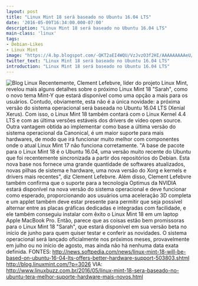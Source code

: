 ```yaml
---
layout: post
title: "Linux Mint 18 será baseado no Ubuntu 16.04 LTS"
date: '2016-05-09T16:34:00.000-07:00'
description: "Linux Mint 18 será baseado no Ubuntu 16.04 LTS"
main-class: 'linux'
tags:
- Debian-Likes
- Linux Mint
image: "https://4.bp.blogspot.com/-QKT2aEI4WQU/VzJvzO3f2HI/AAAAAAAAAeU/BZJcuRQDqqs2o3fq7E9BjSimzotfJ9fzwCLcB/s72-c/Linux-Mint-18.jpg"
twitter_text: "Linux Mint 18 será baseado no Ubuntu 16.04 LTS"
introduction: "Linux Mint 18 será baseado no Ubuntu 16.04 LTS"
---
```

![Blog Linux](https://4.bp.blogspot.com/-QKT2aEI4WQU/VzJvzO3f2HI/AAAAAAAAAeU/BZJcuRQDqqs2o3fq7E9BjSimzotfJ9fzwCLcB/s640/Linux-Mint-18.jpg "Blog Linux")
Recentemente, Clement Lefebvre, líder do projeto Linux Mint, revelou mais alguns detalhes sobre o próximo Linux Mint 18 "Sarah", como o novo tema Mint-Y que estará disponível como uma opção a mais para os usuários. Contudo, obviamente, esta não é a única novidade: a próxima versão do sistema operacional será baseada no Ubuntu 16.04 LTS (Xenial Xerus).
Com isso, o Linux Mint 18 também contará com o Linux Kernel 4.4 LTS e com as última versões estáveis dos drivers de vídeo open source. Outra vantagem obtida ao implementar como base a última versão do sistema operacional da Canonical, é um maior suporte para mais hardwares, de modo que irá funcionar muito melhor com componentes onde o atual Linux Mint 17 não funciona corretamente.
"A base de pacote para o Linux Mint 18 é o Ubuntu 16.04, uma versão muito recente do Ubuntu que foi recentemente sincronizada a partir dos repositórios do Debian. Esta nova base nos fornece uma grande quantidade de softwares atualizados, novas pilhas de sistema e hardware, uma nova versão do Xorg e kernels e drivers mais recentes", diz Clement Lefebvre.
Além disso, Clement Lefebvre também confirma que o suporte para a tecnologia Optimus da NVIDIA estará disponível na nova versão do sistema operacional e deve funcionar como esperado, proporcionando aos usuários uma aceleração 3D completa e um applet também deve estar presente para permitir que seja possível alternar entre as placas gráficas dedicadas e integradas com facilidade, e ele também conseguiu instalar com êxito o Linux Mint 18 em um laptop Apple MacBook Pro.
Então, parece que as coisas estão bem promissoras para o Linux Mint 18 "Sarah", que estará disponível em sua versão beta no início de junho para quem quiser testar e conferir as novidades. O sistema operacional será lançado oficialmente nos próximos meses, provavelmente em julho ou no início de agosto, mas ainda não há nenhuma data exata definida.
FONTES: 
http://news.softpedia.com/news/linux-mint-18-will-be-based-on-ubuntu-16-04-lts-offers-better-hardware-support-503803.shtml
http://blog.linuxmint.com/?p=3026
VIA: http://www.linuxbuzz.com.br/2016/05/linux-mint-18-sera-baseado-no-ubuntu-tera-melhor-suporte-hardware-mais-novos.html
